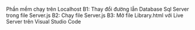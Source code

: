 Phần mềm chạy trên Localhost
B1: Thay đổi đường lẫn Database Sql Server trong file Server.js
B2: Chạy file Server.js
B3: Mở file Library.html với Live Server trên Visual Studio Code

